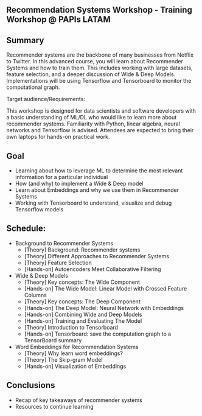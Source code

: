## Recommendation Systems Workshop - Training Workshop @ PAPIs LATAM

## Summary

 Recommender systems are the backbone of many businesses from Netflix to Twitter. In this advanced course, you will learn about Recommender Systems and how to train them. This includes working with large datasets, feature selection, and a deeper discussion of Wide & Deep Models. Implementations will be using Tensorflow and Tensorboard to monitor the computational graph.

Target audience/Requirements:

This workshop is designed for data scientists and software developers with a basic understanding of ML/DL who would like to learn more about recommender systems. Familiarity with Python, linear algebra, neural networks and Tensorflow is advised. Attendees are expected to bring their own laptops for hands-on practical work.

## Goal

- Learning about how to leverage ML to determine the most relevant information for a particular individual
- How (and why) to implement a Wide & Deep model
- Learn about Embeddings and why we use them in Recommender Systems
- Working with Tensorboard to understand, visualize and debug Tensorflow models

## Schedule:

- Background to Recommender Systems
  - [Theory] Background: Recommender systems
  - [Theory] Different Approaches to Recommender Systems
  - [Theory] Feature Selection
  - [Hands-on] Autoencoders Meet Collaborative Filtering
- Wide & Deep Models
  - [Theory] Key concepts: The Wide Component
  - [Hands-on] The Wide Model: Linear Model with Crossed Feature Columns
  - [Theory] Key concepts: The Deep Component
  - [Hands-on] The Deep Model: Neural Network with Embeddings
  - [Hands-on] Combining Wide and Deep Models
  - [Hands-on] Training and Evaluating The Model
  - [Theory] Introduction to Tensorboard
  - [Hands-on] Tensorboard: save the computation graph to a TensorBoard summary
- Word Embeddings for Recommendation Systems
  - [Theory] Why learn word embeddings?
  - [Theory] The Skip-gram Model
  - [Hands-on] Visualization of Embeddings

## Conclusions

- Recap of key takeaways of recommender systems
- Resources to continue learning
